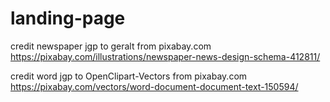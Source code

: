 # landing-page
credit newspaper jgp to geralt from pixabay.com https://pixabay.com/illustrations/newspaper-news-design-schema-412811/

credit word jgp to OpenClipart-Vectors from pixabay.com https://pixabay.com/vectors/word-document-document-text-150594/

